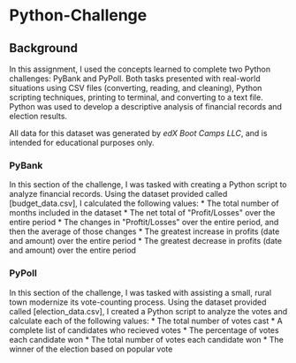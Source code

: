# **Python-Challenge**

## Background 
In this assignment, I used the concepts learned to complete two Python challenges: PyBank and PyPoll. Both tasks presented with real-world situations using CSV files (converting, reading, and cleaning), Python scripting techniques, printing to terminal, and converting to a text file. Python was used to develop a descriptive analysis of financial records and election results. 

All data for this dataset was generated by _edX Boot Camps LLC_, and is intended for educational purposes only. 

### PyBank
In this section of the challenge, I was tasked with creating a Python script to analyze financial records. Using the dataset provided called [budget_data.csv], I calculated the following values: 
    * The total number of months included in the dataset 
    * The net total of "Profit/Losses" over the entire period
    * The changes in "Proftit/Losses" over the entire period, and then the average of those changes
    * The greatest increase in profits (date and amount) over the entire period
    * The greatest decrease in profits (date and amount) over the entire period 

### PyPoll
In this section of the challenge, I was tasked with assisting a small, rural town modernize its vote-counting process. Using the dataset provided called [election_data.csv], I created a Python script to analyze the votes and calculate each of the following values: 
    * The total number of votes cast
    * A complete list of candidates who recieved votes
    * The percentage of votes each candidate won
    * The total number of votes each candidate won 
    * The winner of the election based on popular vote 

